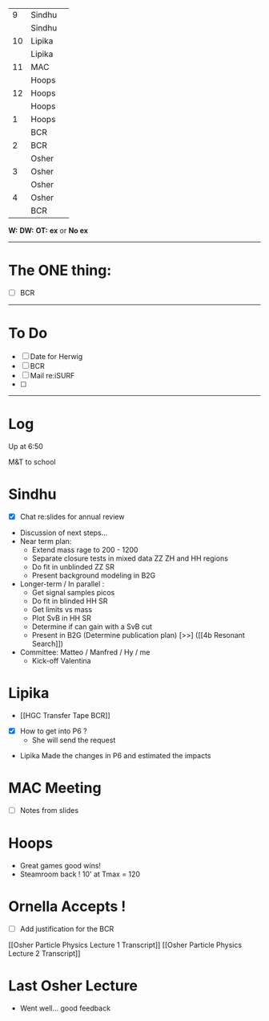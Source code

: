
|     |        |     |
| --- | ------ | --- |
| 9   | Sindhu |     |
|     | Sindhu |     |
| 10  | Lipika |     |
|     | Lipika |     |
| 11  | MAC    |     |
|     | Hoops  |     |
| 12  | Hoops  |     |
|     | Hoops  |     |
| 1   | Hoops  |     |
|     | BCR    |     |
| 2   | BCR    |     |
|     | Osher  |     |
| 3   | Osher  |     |
|     | Osher  |     |
| 4   | Osher  |     |
|     | BCR    |     |

**W:**
**DW:**
**OT:**
**ex** or **No ex**

---
# The ONE thing: 
- [ ] BCR

---
# To Do

- [ ] Date for Herwig
- [ ] BCR
- [ ] Mail re:iSURF
- [ ] 

---

# Log

Up at 6:50 

M&T to school

# Sindhu
- [x] Chat re:slides for annual review
- Discussion of next steps...
- Near term plan:
	- Extend mass rage to 200 - 1200 
	- Separate closure tests in mixed data ZZ ZH and HH regions
	- Do fit in unblinded ZZ SR
	- Present background modeling in B2G
- Longer-term / In parallel :
	- Get signal samples picos
	- Do fit in blinded HH SR
	- Get limits vs mass
	- Plot SvB in HH SR
	- Determine if can gain with a SvB cut
	- Present in B2G (Determine publication plan)
[>>] ([[4b Resonant Search]])
- Committee:  Matteo / Manfred / Hy / me 
	- Kick-off Valentina


# Lipika
- [[HGC Transfer Tape BCR]]
- [x] How to get into P6 ?
	- She will send the request
- Lipika Made the changes in P6 and estimated the impacts

# MAC Meeting
- [ ] Notes from slides

# Hoops
- Great games good wins! 
- Steamroom back ! 10' at Tmax = 120

# Ornella Accepts ! 

- [ ] Add justification for the BCR

[[Osher Particle Physics Lecture 1 Transcript]]
[[Osher Particle Physics Lecture 2 Transcript]]

# Last Osher Lecture
- Went well... good feedback

